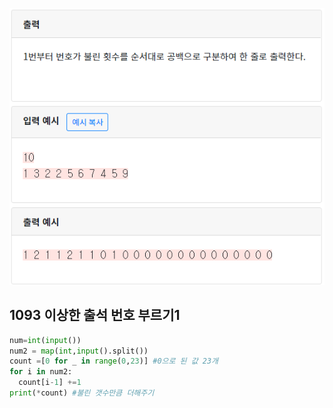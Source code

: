 ![](./img/image-20200426182042575.png)

## 1093 이상한 출석 번호 부르기1

```python
num=int(input())
num2 = map(int,input().split())
count =[0 for _ in range(0,23)] #0으로 된 값 23개
for i in num2:
  count[i-1] +=1
print(*count) #불린 갯수만큼 더해주기
```


